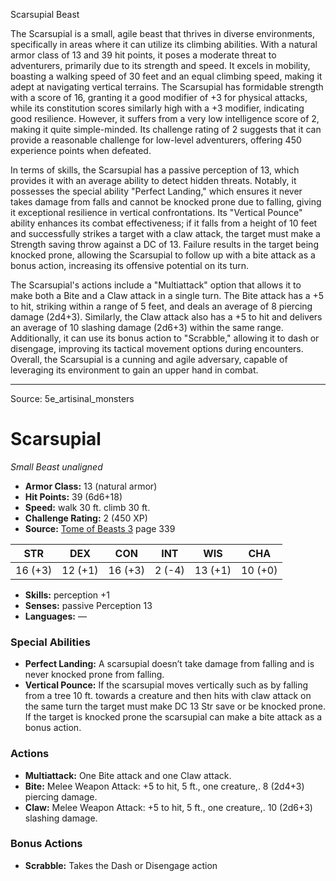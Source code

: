 <MonsterName/>Scarsupial</MonsterName>
<CreatureType/>Beast</CreatureType>

<summary>The Scarsupial is a small, agile beast that thrives in diverse environments, specifically in areas where it can utilize its climbing abilities. With a natural armor class of 13 and 39 hit points, it poses a moderate threat to adventurers, primarily due to its strength and speed. It excels in mobility, boasting a walking speed of 30 feet and an equal climbing speed, making it adept at navigating vertical terrains. The Scarsupial has formidable strength with a score of 16, granting it a good modifier of +3 for physical attacks, while its constitution scores similarly high with a +3 modifier, indicating good resilience. However, it suffers from a very low intelligence score of 2, making it quite simple-minded. Its challenge rating of 2 suggests that it can provide a reasonable challenge for low-level adventurers, offering 450 experience points when defeated.</summary>

<detail>

In terms of skills, the Scarsupial has a passive perception of 13, which provides it with an average ability to detect hidden threats. Notably, it possesses the special ability "Perfect Landing," which ensures it never takes damage from falls and cannot be knocked prone due to falling, giving it exceptional resilience in vertical confrontations. Its "Vertical Pounce" ability enhances its combat effectiveness; if it falls from a height of 10 feet and successfully strikes a target with a claw attack, the target must make a Strength saving throw against a DC of 13. Failure results in the target being knocked prone, allowing the Scarsupial to follow up with a bite attack as a bonus action, increasing its offensive potential on its turn.

The Scarsupial's actions include a "Multiattack" option that allows it to make both a Bite and a Claw attack in a single turn. The Bite attack has a +5 to hit, striking within a range of 5 feet, and deals an average of 8 piercing damage (2d4+3). Similarly, the Claw attack also has a +5 to hit and delivers an average of 10 slashing damage (2d6+3) within the same range. Additionally, it can use its bonus action to "Scrabble," allowing it to dash or disengage, improving its tactical movement options during encounters. Overall, the Scarsupial is a cunning and agile adversary, capable of leveraging its environment to gain an upper hand in combat.</detail>



---

Source: 5e_artisinal_monsters

# Scarsupial

*Small* *Beast* *unaligned*

- **Armor Class:** 13 (natural armor)
- **Hit Points:** 39 (6d6+18)
- **Speed:** walk 30 ft. climb 30 ft.
- **Challenge Rating:** 2 (450 XP)
- **Source:** [Tome of Beasts 3](https://koboldpress.com/kpstore/product/tome-of-beasts-3-for-5th-edition/) page 339

| STR | DEX | CON | INT | WIS | CHA |
| --- | --- | --- | --- | --- | --- |
| 16 (+3) | 12 (+1) | 16 (+3) | 2 (-4) | 13 (+1) | 10 (+0) |

- **Skills:** perception +1
- **Senses:** passive Perception 13
- **Languages:** —

### Special Abilities

- **Perfect Landing:** A scarsupial doesn’t take damage from falling and is never knocked prone from falling.
- **Vertical Pounce:** If the scarsupial moves vertically such as by falling from a tree 10 ft. towards a creature and then hits with claw attack on the same turn the target must make DC 13 Str save or be knocked prone. If the target is knocked prone the scarsupial can make a bite attack as a bonus action.

### Actions

- **Multiattack:** One Bite attack and one Claw attack.
- **Bite:** Melee Weapon Attack: +5 to hit, 5 ft., one creature,. 8 (2d4+3) piercing damage.
- **Claw:** Melee Weapon Attack: +5 to hit, 5 ft., one creature,. 10 (2d6+3) slashing damage.

### Bonus Actions

- **Scrabble:** Takes the Dash or Disengage action




